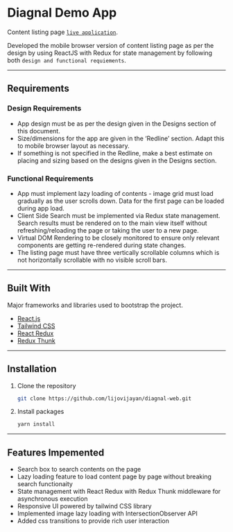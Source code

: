 # Diagnal Demo App

Content listing page [`live application`](https://lijovijayan.github.io/diagnal-web).

Developed the mobile browser version of content listing page as per the design by using ReactJS with Redux for state
management by following both `design and functional requiements`.

---

## Requirements

### Design Requirements
* App design must be as per the design given in the Designs section of this document.
* Size/dimensions for the app are given in the ‘Redline’ section. Adapt this to mobile browser layout as necessary.
* If something is not specified in the Redline, make a best estimate on placing and sizing based on the designs given in the Designs section.

### Functional Requirements
* App must implement lazy loading of contents - image grid must load gradually as the user scrolls down. Data for the first page can be loaded during
app load.
* Client Side Search must be implemented via Redux state management. Search results must be rendered on to the main view itself without
refreshing/reloading the page or taking the user to a new page.
* Virtual DOM Rendering to be closely monitored to ensure only relevant components are getting re-rendered during state changes.
* The listing page must have three vertically scrollable columns which is not horizontally scrollable with no visible scroll bars.

---

## Built With

Major frameworks and libraries used to bootstrap the project.

* [React.js](https://reactjs.org/)
* [Tailwind CSS](tailwindcss.com)
* [React Redux](https://react-redux.js.org/)
* [Redux Thunk](https://github.com/reduxjs/redux-thunk)

---

## Installation

1. Clone the repository
   ```sh
   git clone https://github.com/lijovijayan/diagnal-web.git
   ```
2. Install packages
   ```sh
   yarn install
   ```

---

## Features Impemented

- Search box to search contents on the page
- Lazy loading feature to load content page by page without breaking search functionaity
- State management with React Redux with Redux Thunk middleware for asynchronous execution
- Responsive UI powered by tailwind CSS library
- Implemented image lazy loading with IntersectionObserver API
- Added css transitions to provide rich user interaction